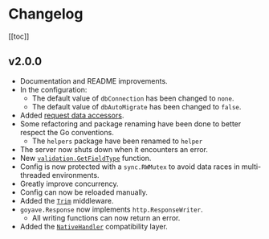 # Changelog

[[toc]]

## v2.0.0

- Documentation and README improvements.
- In the configuration:
    - The default value of `dbConnection` has been changed to `none`.
    - The default value of `dbAutoMigrate` has been changed to `false`.
- Added [request data accessors](./basics/requests#accessors).
- Some refactoring and package renaming have been done to better respect the Go conventions.
    - The `helpers` package have been renamed to `helper`
- The server now shuts down when it encounters an error.
- New [`validation.GetFieldType`](./basics/validation#validation-getfieldtype) function.
- Config is now protected with a `sync.RWMutex` to avoid data races in multi-threaded environments.
- Greatly improve concurrency.
- Config can now be reloaded manually.
- Added the [`Trim`](./basics/middleware#trim) middleware.
- `goyave.Response` now implements `http.ResponseWriter`.
    - All writing functions can now return an error.
- Added the [`NativeHandler`](./basics/routing#native-handlers) compatibility layer.
